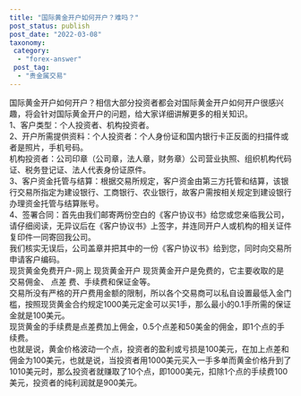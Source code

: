 ```yaml
---
title: "国际黄金开户如何开户？难吗？"
post_status: publish
post_date: "2022-03-08"
taxonomy:
 category: 
  - "forex-answer"
 post_tag: 
  - "贵金属交易"
---
```


国际黄金开户如何开户？相信大部分投资者都会对国际黄金开户如何开户很感兴趣，将会针对国际黄金开户的问题，给大家详细讲解更多的相关知识。  
1、客户类型：个人投资者、机构投资者。  
2、开户所需提供资料：个人投资者：个人身份证和国内银行卡正反面的扫描件或者是照片，手机号码。  
机构投资者：公司印章（公司章，法人章，财务章）公司营业执照、组织机构代码证、税务登记证、法人代表身份证原件。  
3、客户资金托管与结算：根据交易所规定，客户资金由第三方托管和结算，该银行交易所指定为建设银行、工商银行、农业银行，故客户需按相关规定到建设银行办理资金托管与结算账号。  
4、签署合同：首先由我们邮寄两份空白的《客户协议书》给您或您亲临我公司，请仔细阅读，无异议后在《客户协议书》上签字，并连同开户人或机构的相关证件复印件一同寄回我公司。  
我们核实无误后，公司盖章并把其中的一份《客户协议书》给到您，同时向交易所申请客户编码。  
现货黄金免费开户-网上 现货黄金开户 现货黄金开户是免费的，它主要收取的是交易佣金、 点差 费、手续费和保证金等。  
交易所没有严格的开户费用金额的限制，所以各个交易商可以私自设置最低入金门槛，按照现货黄金合约规定1000美元定金可以买1手，那么最小的0.1手所需的保证金就是100美元。  
现货黄金的手续费是点差费加上佣金，0.5个点差和50美金的佣金，即1个点的手续费。  
也就是说，黄金价格波动一个点，投资者的盈利或亏损是100美元，在加上点差和佣金为100美元，也就是说，当投资者用1000美元买入一手多单而黄金价格升到了1010美元时，那么投资者就赚取了10个点，即1000美元，扣除1个点的手续费100美元，投资者的纯利润就是900美元。
